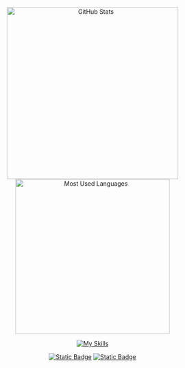 <div align="center">
  <img width="400px" src="https://github-readme-stats.vercel.app/api?username=tainaestefani&show_icons=true&title_color=ffffff&text_color=ffffff&icon_color=ffffff&bg_color=0D1017&cache_seconds=2300&hide_border=true" alt="GitHub Stats"/>
  <img width="360px" src="https://github-readme-stats.vercel.app/api/top-langs/?username=tainaestefani&title_color=ffffff&text_color=ffffff&icon_color=ffffff&bg_color=0D1017&hide_border=true&include_all_commits=true&count_private=true&layout=compact" alt="Most Used Languages"/>

  [![My Skills](https://skillicons.dev/icons?i=mysql,html,css,git,figma,vscode)](https://skillicons.dev)

  [![Static Badge](https://img.shields.io/badge/Email-black)](mailto:tainaestefanim@gmail.com)
  [![Static Badge](https://img.shields.io/badge/LinkedIn-black)](https://www.linkedin.com/in/tainá-estefani-martins/)
</div>
